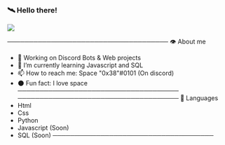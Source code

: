 ### 🛰️ Hello there!

<a href="https://cdn.discordapp.com/attachments/764544721678106654/801916045777829928/tenor_6.gif"><img src="https://cdn.discordapp.com/attachments/764544721678106654/801916045777829928/tenor_6.gif"></a>


─────────────────────────────────────
👁️ About me 
- 🔭 Working on Discord Bots & Web projects
- 🌱 I’m currently learning Javascript and SQL
- 📫 How to reach me: Space "0x38"#0101 (On discord)
- 🌑 Fun fact: I love space 
─────────────────────────────────────
─────────────────────────────────────
🧠 Languages
- Html
- Css
- Python
- Javascript (Soon)
- SQL (Soon)
─────────────────────────────────────
